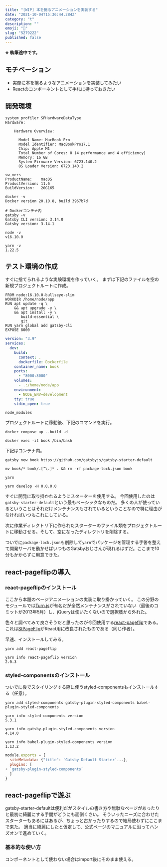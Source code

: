 ```yaml
---
title: "[WIP] 本を捲るアニメーションを実装する"
date: "2021-10-04T15:36:44.284Z"
category: "t"
description: ""
emoji: "📖"
slug: "5279222"
published: false
---
```


**※ 執筆途中です。**

## モチベーション

* 実際に本を捲るようなアニメーションを実装してみたい
* Reactのコンポーネントとして手札に持っておきたい

## 開発環境

```shell:title=Zsh {outputLines: 2-13, 15-18, 20-22, 24-26, 28-29, 31}{}
system_profiler SPHardwareDataType
Hardware:

    Hardware Overview:

      Model Name: MacBook Pro
      Model Identifier: MacBookPro17,1
      Chip: Apple M1
      Total Number of Cores: 8 (4 performance and 4 efficiency)
      Memory: 16 GB
      System Firmware Version: 6723.140.2
      OS Loader Version: 6723.140.2

sw_vers
ProductName:	macOS
ProductVersion:	11.6
BuildVersion:	20G165

docker -v
Docker version 20.10.8, build 3967b7d

# Dockerコンテナ内
gatsby -v
Gatsby CLI version: 3.14.0
Gatsby version: 3.14.1

node -v
v16.10.0

yarn -v
1.22.5
```

## テスト環境の作成

すぐに捨てられるような実験環境を作っていく。
まずは下記のファイルを空の新規プロジェクトルートに作成。

```dockerfile:title=Dockerfile
FROM node:16.10.0-bullseye-slim
WORKDIR /home/node/app
RUN apt update -q \
    && apt upgrade -y \
    && apt install -y \
       build-essential \
       git
RUN yarn global add gatsby-cli
EXPOSE 8000
```

```yaml:title=docker-compose.yml
version: "3.9"
services:
  dev:
    build:
      context: .
      dockerfile: Dockerfile
    container_name: book
    ports:
      - "8000:8000"
    volumes:
      - .:/home/node/app
    environment:
      - NODE_ENV=development
    tty: true
    stdin_open: true
```

```ignore:title=.dockerignore
node_modules
```

プロジェクトルートに移動後、下記のコマンドを実行。

```shell:title=Zsh {outputLines: 2}{}
docker compose up --build -d

docker exec -it book /bin/bash
```

下記はコンテナ内。

```shell:title=Bash {outputLines: 2, 4, 6}{}
gatsby new book https://github.com/gatsbyjs/gatsby-starter-default

mv book/* book/.[^\.]* . && rm -rf package-lock.json book

yarn

yarn develop -H 0.0.0.0
```

すぐに開発に取り掛かれるようにスターターを使用する。
今回使用したのは`gatsby-starter-default`という最もベーシックなものだ。
多くの人が使っているということはそれだけメンテナンスもされているということなので特に理由がなければいつもこれにしている。

次に作業ディレクトリ下に作られたスターターのファイル類をプロジェクトルートに移動させる。そして、空になったディレクトリを削除する。

ついでに`package-lock.json`も削除して`yarn`でパッケージを管理する手筈を整えて開発サーバを動かせばいつものGatsbyおじさんが現れるはずだ。ここまで10分もかからずに用意できた。

## react-pageflipの導入

### react-pageflipのインストール

ここから本題のページアニメーションの実装に取り掛かっていく。
この分野のモジュールでは[Turn.js](https://github.com/blasten/turn.js/)が有名だが全然メンテナンスがされていない（最後のコミットが2013年5月）し、jQueryは使いたくないので選択肢から外れた。

色々と調べてみて良さそうだと思ったのが今回使用する[react-pageflip](https://github.com/Nodlik/react-pageflip)である。
これは[StPageFlip](https://github.com/Nodlik/StPageFlip)がReact用に改良されたものである（同じ作者）。

早速、インストールしてみる。

```shell:title=Bash {outputLines: 2, 4}{}
yarn add react-pageflip

yarn info react-pageflip version
2.0.3
```

### styled-componentsのインストール

ついでに後でスタイリングする際に使うstyled-componentsもインストールする（任意）。

```shell:title=Bash {outputLines: 2, 4-5, 7-8, 10}{}
yarn add styled-components gatsby-plugin-styled-components babel-plugin-styled-components

yarn info styled-components version
5.3.1

yarn info gatsby-plugin-styled-components version
4.14.0

yarn info babel-plugin-styled-components version
1.13.2
```

```diff:title=gatsby-config.js
module.exports = {
  siteMetadata: {"title": `Gatsby Default Starter`...},
  plugins: [
+ `gatsby-plugin-styled-components`
  ]
}
```

## react-pageflipで遊ぶ

gatsby-starter-defaultは便利だがスタイルの書き方や無駄なページがあったりと最初に綺麗にする手間がどうにも面倒くさい。
そういったニーズに合わせたスターターもあるにはあるが、ちょっと古かったりするので結局使わずにここまで来た。
適当に綺麗にしたと仮定して、公式ページのマニュアルに沿ってハンズオンで進めていく。

### 基本的な使い方

コンポーネントとして使わない場合はimport後にそのまま使える。
